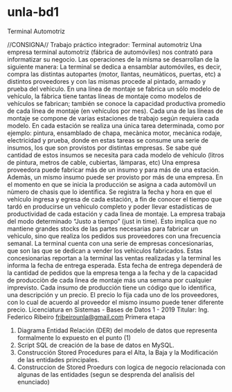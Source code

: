 # unla-bd1
Terminal Automotriz

//CONSIGNA//
Trabajo práctico integrador: Terminal automotriz 
Una empresa terminal automotriz (fábrica de automóviles) nos contrató para informatizar su negocio. Las operaciones de la misma se desarrollan de la siguiente manera: La terminal se dedica a ensamblar automóviles, es decir, compra las distintas autopartes (motor, llantas, neumàticos, puertas, etc) a distintos proveedores y con las mismas procede al pintado, armado y prueba del vehìculo. 
En una línea de montaje se fabrica un sólo modelo de vehículo, la fábrica tiene tantas líneas de montaje como modelos de vehículos se fabrican; también se conoce la capacidad productiva promedio de cada línea de montaje (en vehículos por mes). 
Cada una de las líneas de montaje se compone de varias estaciones de trabajo según requiera cada modelo. En cada estación se realiza una única tarea determinada, como por ejemplo: pintura, ensamblado de chapa, mecànica motor, mecànica rodaje, electricidad y prueba, donde en estas tareas se consume una serie de insumos, los que son provistos por distintas empresas. Se sabe qué cantidad de estos insumos se necesita para cada modelo de vehículo (litros de pintura, metros de cable, cubiertas, lámparas, etc) Una empresa proveedora puede fabricar más de un insumo y para más de una estación. Ademàs, un mismo insumo puede ser provisto por más de una empresa. 
En el momento en que se inicia la producción se asigna a cada automòvil un nùmero de chasis que lo identifica. Se registra la fecha y hora en que el vehículo ingresa y egresa de cada estación, a fin de conocer el tiempo que tardó en producirse un vehìculo completo y poder llevar estadísticas de productividad de cada estación y cada lìnea de montaje. 
La empresa trabaja del modo determinado “Justo a tiempo” (just in time). Esto implica que no mantiene grandes stocks de las partes necesarias para fabricar un vehìculo, sino que realiza los pedidos sus proveedores con una frecuencia semanal. 
La terminal cuenta con una serie de empresas concesionarias, que son las que se dedican a vender los vehìculos fabricados. Estas concesionarias reportan a la terminal las ventas realizadas y la terminal les informa la fecha de entrega esperada. Esta fecha de entrega dependerá de la cantidad de pedidos que la empresa tenga a la fecha y de la capacidad de producciòn de cada lìnea de montaje más una semana por cualquier imprevisto. 
Cada insumo de producción tiene un código que lo identifica, una descripción y un precio. El precio lo fija cada uno de los proveedores, con lo cual de acuerdo al proveedor el mismo insumo puede tener diferente precio. 
Licenciatura en Sistemas - Bases de Datos 1 - 2019 
Titular: Ing. Federico Ribeiro fribeirounla@gmail.com 
Primera etapa 

1) Diagrama Entidad Relación (DER) del modelo de datos que representa formalmente 
lo expuesto en el punto (1) 
2) Script SQL de creación de la base de datos en MySQL. 
3) Construcción Stored Procedures para el Alta, la Baja y la Modificación de las 
entidades principales. 
4) Construccion de Stored Proedurs con logica de negocio relacionada con algunas de 
las entidades (segun se desprenda del analisis del enunciado) 

